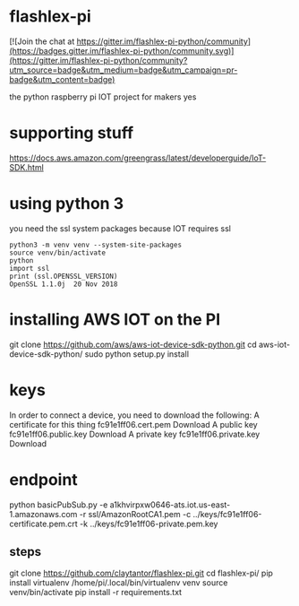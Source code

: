 # flashlex-pi

[![Join the chat at https://gitter.im/flashlex-pi-python/community](https://badges.gitter.im/flashlex-pi-python/community.svg)](https://gitter.im/flashlex-pi-python/community?utm_source=badge&utm_medium=badge&utm_campaign=pr-badge&utm_content=badge)

the python raspberry pi IOT project for makers yes

# supporting stuff
https://docs.aws.amazon.com/greengrass/latest/developerguide/IoT-SDK.html


# using python 3
you need the ssl system packages because IOT requires ssl

```
python3 -m venv venv --system-site-packages
source venv/bin/activate
python
import ssl
print (ssl.OPENSSL_VERSION)
OpenSSL 1.1.0j  20 Nov 2018
```

# installing AWS IOT on the PI
git clone https://github.com/aws/aws-iot-device-sdk-python.git
cd aws-iot-device-sdk-python/
sudo python setup.py install

# keys
In order to connect a device, you need to download the following:
A certificate for this thing	fc91e1ff06.cert.pem	Download
A public key	fc91e1ff06.public.key	Download
A private key	fc91e1ff06.private.key	Download

# endpoint

python basicPubSub.py -e a1khvirpxw0646-ats.iot.us-east-1.amazonaws.com -r ssl/AmazonRootCA1.pem -c ../keys/fc91e1ff06-certificate.pem.crt -k ../keys/fc91e1ff06-private.pem.key


## steps
git clone https://github.com/claytantor/flashlex-pi.git
cd flashlex-pi/
pip install virtualenv
/home/pi/.local/bin/virtualenv venv
source venv/bin/activate
pip install -r requirements.txt
